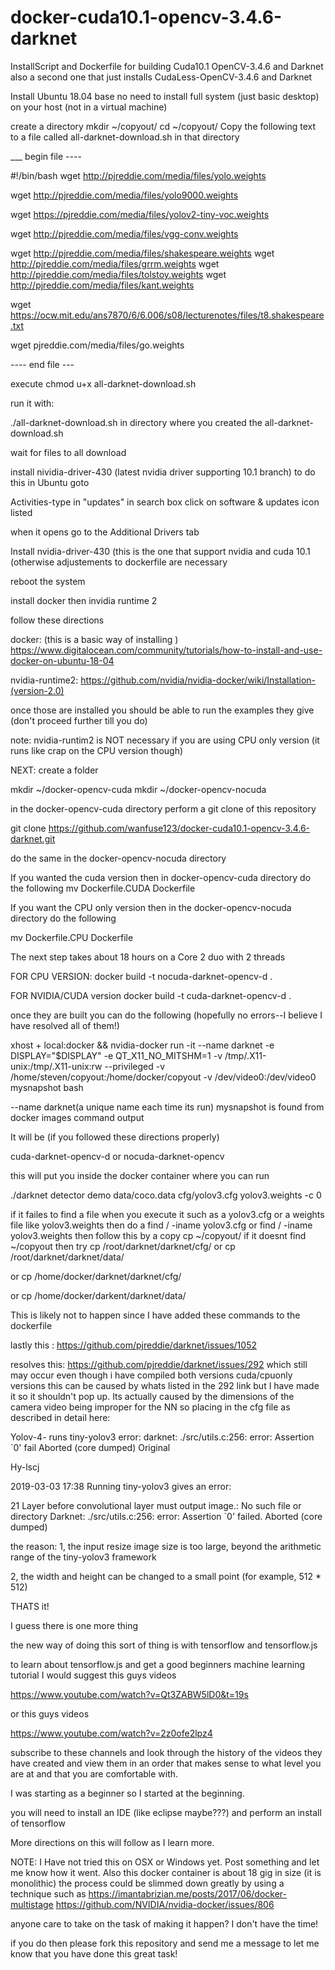 # docker-cuda10.1-opencv-3.4.6-darknet
InstallScript and Dockerfile for building Cuda10.1 OpenCV-3.4.6 and Darknet also a second one that just installs CudaLess-OpenCV-3.4.6 and Darknet

Install Ubuntu 18.04 base no need to install full system (just basic desktop) on your host (not in a virtual machine)


create a directory
mkdir ~/copyout/
cd ~/copyout/
Copy the following text to a file called all-darknet-download.sh in that directory

___ begin file ----



#!/bin/bash
wget http://pjreddie.com/media/files/yolo.weights 

wget http://pjreddie.com/media/files/yolo9000.weights

wget https://pjreddie.com/media/files/yolov2-tiny-voc.weights
 	
wget http://pjreddie.com/media/files/vgg-conv.weights 

wget http://pjreddie.com/media/files/shakespeare.weights
wget http://pjreddie.com/media/files/grrm.weights
wget http://pjreddie.com/media/files/tolstoy.weights 
wget http://pjreddie.com/media/files/kant.weights

wget https://ocw.mit.edu/ans7870/6/6.006/s08/lecturenotes/files/t8.shakespeare.txt 

wget pjreddie.com/media/files/go.weights 



---- end file ---

execute chmod u+x all-darknet-download.sh

run it with:

./all-darknet-download.sh in directory where you created the all-darknet-download.sh

wait for files to all download


install nividia-driver-430 (latest nvidia driver supporting 10.1 branch)
to do this in Ubuntu goto 

Activities-type in "updates" in search box
click on software & updates icon listed

when it opens go to the Additional Drivers tab

Install nvidia-driver-430 (this is the one that support nvidia and cuda 10.1 (otherwise adjustements to dockerfile are necessary

reboot the system

install docker then invidia runtime 2

follow these directions

docker: 
 (this is a basic way of installing )
 https://www.digitalocean.com/community/tutorials/how-to-install-and-use-docker-on-ubuntu-18-04

nvidia-runtime2:
https://github.com/nvidia/nvidia-docker/wiki/Installation-(version-2.0)

once those are installed you should be able to run the examples they give (don't proceed further till you do)

note: nvidia-runtim2 is NOT necessary if you are using CPU only version (it runs like crap on the CPU version though)

NEXT:
create a folder

mkdir ~/docker-opencv-cuda
mkdir ~/docker-opencv-nocuda

in the docker-opencv-cuda directory perform a git clone of this repository

git clone https://github.com/wanfuse123/docker-cuda10.1-opencv-3.4.6-darknet.git

do the same in the docker-opencv-nocuda directory

If you wanted the cuda version then in docker-opencv-cuda directory do the following
mv Dockerfile.CUDA Dockerfile

If you want the CPU only version then in the docker-opencv-nocuda directory do the following

mv Dockerfile.CPU Dockerfile

The next step takes about 18 hours on a Core 2 duo with 2 threads

FOR CPU VERSION:
docker build -t nocuda-darknet-opencv-d  .

FOR NVIDIA/CUDA version
docker build -t cuda-darknet-opencv-d .

once they are built you can do the following (hopefully no errors--I believe I have resolved all of them!)

xhost + local:docker && nvidia-docker run -it --name darknet -e DISPLAY="$DISPLAY" -e QT_X11_NO_MITSHM=1 -v /tmp/.X11-unix:/tmp/.X11-unix:rw --privileged -v /home/steven/copyout:/home/docker/copyout -v /dev/video0:/dev/video0 mysnapshot  bash

--name darknet(a unique name each time its run)
mysnapshot is found from 
docker images command output

It will be (if you followed these directions properly)

cuda-darknet-opencv-d or
nocuda-darknet-opencv 

this will put you inside the docker container where you can run

./darknet detector demo data/coco.data cfg/yolov3.cfg yolov3.weights -c 0

if it failes to find a file when you execute it such as a yolov3.cfg or a weights file like yolov3.weights
then do a 
find / -iname yolov3.cfg or find / -iname yolov3.weights
then follow this by a copy
cp <location found> ~/copyout/
  if it doesnt find ~/copyout then try
  cp <location found> /root/darknet/darknet/cfg/
  or 
  cp <location found> /root/darknet/darknet/data/
  
  or 
  cp <location found> /home/docker/darknet/darknet/cfg/
  
  or 
  cp <location found> /home/docker/darkent/darknet/data/

This is likely not to happen since I have added these commands to the dockerfile

lastly
 this : https://github.com/pjreddie/darknet/issues/1052
 
 resolves this: 
 https://github.com/pjreddie/darknet/issues/292 which still may occur even though i have compiled both versions cuda/cpuonly versions this can be caused by whats listed in the 292 link but I have made it so it shouldn't pop up. Its actually caused by the dimensions of the camera video being improper for the NN so placing in the cfg file as described in detail here:
 
 Yolov-4- runs tiny-yolov3 error: darknet: ./src/utils.c:256: error: Assertion `0' fail Aborted (core dumped)
Original

Hy-lscj

2019-03-03 17:38
Running tiny-yolov3 gives an error:

21 Layer before convolutional layer must output image.: No such file or directory 
Darknet: ./src/utils.c:256: error: Assertion `0' failed. 
Aborted (core dumped) 


the reason:
1, the input resize image size is too large, beyond the arithmetic range of the tiny-yolov3 framework

2, the width and height can be changed to a small point (for example, 512 * 512)

THATS it!

I guess there is one more thing

the new way of doing this sort of thing is with tensorflow and tensorflow.js

to learn about tensorflow.js and get a good beginners machine learning tutorial I would suggest this guys videos

https://www.youtube.com/watch?v=Qt3ZABW5lD0&t=19s

or this guys videos

https://www.youtube.com/watch?v=2z0ofe2lpz4

subscribe to these channels and look through the history of the videos they have created and view them in an order that makes sense to what level you are at and that you are comfortable with.

I was starting as a beginner so I started at the beginning.


you will need to install an IDE (like eclipse maybe???) and
perform an install of tensorflow

More directions on this will follow as I learn more.

NOTE: I Have not tried this on OSX or Windows yet. Post something and let me know how it went. Also this docker container is about 18 gig in size (it is monolithic) the process could be slimmed down greatly by using a technique such as
https://imantabrizian.me/posts/2017/06/docker-multistage
https://github.com/NVIDIA/nvidia-docker/issues/806

anyone care to take on the task of making it happen? I don't have the time!

if you do then please fork this repository and send me a message to let me know that you have done this great task!






